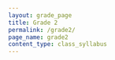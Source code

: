 ```yaml
---
layout: grade_page
title: Grade 2
permalink: /grade2/
page_name: grade2
content_type: class_syllabus
---
```

